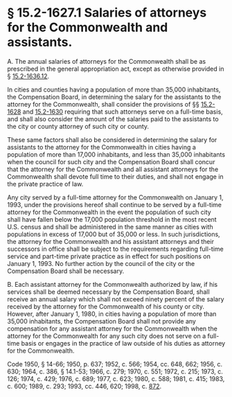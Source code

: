 # § 15.2-1627.1 Salaries of attorneys for the Commonwealth and assistants.

<p>A. The annual salaries of attorneys for the Commonwealth shall be as prescribed in the general appropriation act, except as otherwise provided in § <a href='http://law.lis.virginia.gov/vacode/15.2-1636.12/'>15.2-1636.12</a>.</p><p>In cities and counties having a population of more than 35,000 inhabitants, the Compensation Board, in determining the salary for the assistants to the attorney for the Commonwealth, shall consider the provisions of §§ <a href='http://law.lis.virginia.gov/vacode/15.2-1628/'>15.2-1628</a> and <a href='http://law.lis.virginia.gov/vacode/15.2-1630/'>15.2-1630</a> requiring that such attorneys serve on a full-time basis, and shall also consider the amount of the salaries paid to the assistants to the city or county attorney of such city or county.</p><p>These same factors shall also be considered in determining the salary for assistants to the attorney for the Commonwealth in cities having a population of more than 17,000 inhabitants, and less than 35,000 inhabitants when the council for such city and the Compensation Board shall concur that the attorney for the Commonwealth and all assistant attorneys for the Commonwealth shall devote full time to their duties, and shall not engage in the private practice of law.</p><p>Any city served by a full-time attorney for the Commonwealth on January 1, 1993, under the provisions hereof shall continue to be served by a full-time attorney for the Commonwealth in the event the population of such city shall have fallen below the 17,000 population threshold in the most recent U.S. census and shall be administered in the same manner as cities with populations in excess of 17,000 but of 35,000 or less. In such jurisdictions, the attorney for the Commonwealth and his assistant attorneys and their successors in office shall be subject to the requirements regarding full-time service and part-time private practice as in effect for such positions on January 1, 1993. No further action by the council of the city or the Compensation Board shall be necessary.</p><p>B. Each assistant attorney for the Commonwealth authorized by law, if his services shall be deemed necessary by the Compensation Board, shall receive an annual salary which shall not exceed ninety percent of the salary received by the attorney for the Commonwealth of his county or city. However, after January 1, 1980, in cities having a population of more than 35,000 inhabitants, the Compensation Board shall not provide any compensation for any assistant attorney for the Commonwealth when the attorney for the Commonwealth for any such city does not serve on a full-time basis or engages in the practice of law outside of his duties as attorney for the Commonwealth.</p><p>Code 1950, § 14-66; 1950, p. 637; 1952, c. 566; 1954, cc. 648, 662; 1956, c. 630; 1964, c. 386, § 14.1-53; 1966, c. 279; 1970, c. 551; 1972, c. 215; 1973, c. 126; 1974, c. 429; 1976, c. 689; 1977, c. 623; 1980, c. 588; 1981, c. 415; 1983, c. 600; 1989, c. 293; 1993, cc. 446, 620; 1998, c. <a href='http://lis.virginia.gov/cgi-bin/legp604.exe?981+ful+CHAP0872'>872</a>.</p>